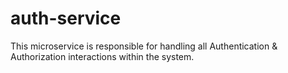 # auth-service
This microservice is responsible for handling all Authentication &amp; Authorization interactions within the system.
